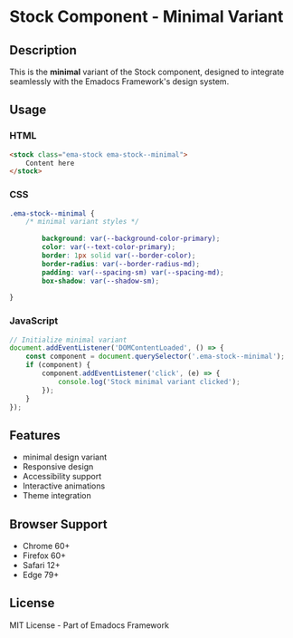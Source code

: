 # Stock Component - Minimal Variant

## Description
This is the **minimal** variant of the Stock component, designed to integrate seamlessly with the Emadocs Framework's design system.

## Usage

### HTML
```html
<stock class="ema-stock ema-stock--minimal">
    Content here
</stock>
```

### CSS
```css
.ema-stock--minimal {
    /* minimal variant styles */
    
        background: var(--background-color-primary);
        color: var(--text-color-primary);
        border: 1px solid var(--border-color);
        border-radius: var(--border-radius-md);
        padding: var(--spacing-sm) var(--spacing-md);
        box-shadow: var(--shadow-sm);
    
}
```

### JavaScript
```javascript
// Initialize minimal variant
document.addEventListener('DOMContentLoaded', () => {
    const component = document.querySelector('.ema-stock--minimal');
    if (component) {
        component.addEventListener('click', (e) => {
            console.log('Stock minimal variant clicked');
        });
    }
});
```

## Features
- minimal design variant
- Responsive design
- Accessibility support
- Interactive animations
- Theme integration

## Browser Support
- Chrome 60+
- Firefox 60+
- Safari 12+
- Edge 79+

## License
MIT License - Part of Emadocs Framework
